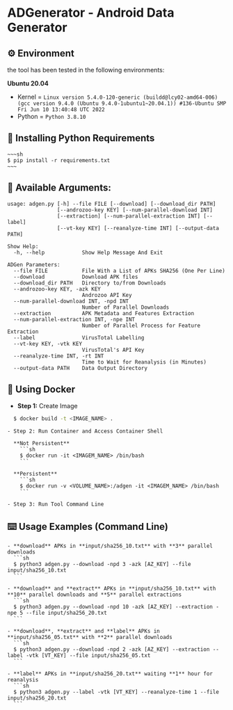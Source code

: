 # ADGenerator - Android Data Generator

## :gear: Environment

the tool has been tested in the following environments:

**Ubuntu 20.04**

- Kernel = `Linux version 5.4.0-120-generic (buildd@lcy02-amd64-006) (gcc version 9.4.0 (Ubuntu 9.4.0-1ubuntu1~20.04.1)) #136-Ubuntu SMP Fri Jun 10 13:40:48 UTC 2022`
- Python = `Python 3.8.10`


## :memo: Installing Python Requirements

    ~~~sh
    $ pip install -r requirements.txt
    ~~~

## :pushpin: Available Arguments:

```
usage: adgen.py [-h] --file FILE [--download] [--download_dir PATH]
                [--androzoo-key KEY] [--num-parallel-download INT]
                [--extraction] [--num-parallel-extraction INT] [--label]
                [--vt-key KEY] [--reanalyze-time INT] [--output-data PATH]

Show Help:
  -h, --help            Show Help Message And Exit

ADGen Parameters:
  --file FILE           File With a List of APKs SHA256 (One Per Line)
  --download            Download APK files
  --download_dir PATH   Directory to/from Downloads
  --androzoo-key KEY, -azk KEY
                        Androzoo API Key
  --num-parallel-download INT, -npd INT
                        Number of Parallel Downloads
  --extraction          APK Metadata and Features Extraction
  --num-parallel-extraction INT, -npe INT
                        Number of Parallel Process for Feature Extraction
  --label               VirusTotal Labelling
  --vt-key KEY, -vtk KEY
                        VirusTotal's API Key
  --reanalyze-time INT, -rt INT
                        Time to Wait for Reanalysis (in Minutes)
  --output-data PATH    Data Output Directory
```

## :whale: Using Docker
* **Step 1:** Create Image

```sh
  $ docker build -t <IMAGE_NAME> .
```

    - Step 2: Run Container and Access Container Shell

      **Not Persistent**
        ```sh
        $ docker run -it <IMAGEM_NAME> /bin/bash
        ```

      **Persistent**
        ```sh
        $ docker run -v <VOLUME_NAME>:/adgen -it <IMAGEM_NAME> /bin/bash
        ```

    - Step 3: Run Tool Command Line

## :keyboard: Usage Examples (Command Line)

    - **download** APKs in **input/sha256_10.txt** with **3** parallel downloads
      ```sh
      $ python3 adgen.py --download -npd 3 -azk [AZ_KEY] --file input/sha256_10.txt
      ```

    - **download** and **extract** APKs in **input/sha256_10.txt** with **10** parallel downloads and **5** parallel extractions
      ```sh
      $ python3 adgen.py --download -npd 10 -azk [AZ_KEY] --extraction -npe 5 --file input/sha256_20.txt
      ```

    - **download**, **extract** and **label** APKs in **input/sha256_05.txt** with **2** parallel downloads
      ```sh
      $ python3 adgen.py --download -npd 2 -azk [AZ_KEY] --extraction --label -vtk [VT_KEY] --file input/sha256_05.txt
      ```

    - **label** APKs in **input/sha256_20.txt** waiting **1** hour for reanalysis
      ```sh
      $ python3 adgen.py --label -vtk [VT_KEY] --reanalyze-time 1 --file input/sha256_20.txt
      ```
